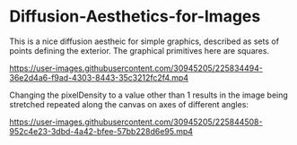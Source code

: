 # Diffusion-Aesthetics-for-Images

This is a nice diffusion aestheic for simple graphics, described as sets of points defining the exterior. The graphical primitives here are squares. 

https://user-images.githubusercontent.com/30945205/225834494-36e2d4a6-f9ad-4303-8443-35c3212fc2f4.mp4

Changing the pixelDensity to a value other than 1 results in the image being stretched repeated along the canvas on axes of different angles:

https://user-images.githubusercontent.com/30945205/225844508-952c4e23-3dbd-4a42-bfee-57bb228d6e95.mp4












